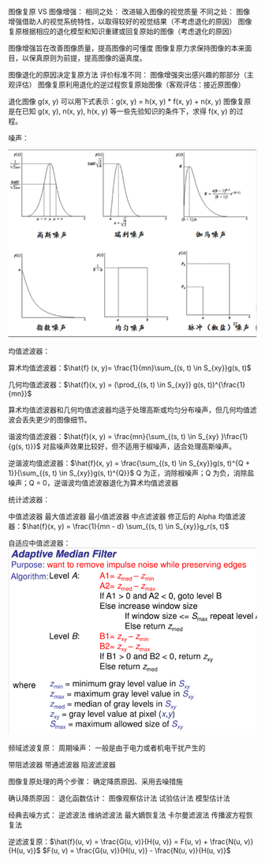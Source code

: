 图像复原 VS 图像增强：
相同之处：
改进输入图像的视觉质量
不同之处：
图像增强借助人的视觉系统特性，以取得较好的视觉结果（不考虑退化的原因）
图像复原根据相应的退化模型和知识重建或回复原始的图像（考虑退化的原因）

图像增强旨在改善图像质量，提高图像的可懂度
图像复原力求保持图像的本来面目，以保真原则为前提，提高图像的逼真度。

图像退化的原因决定复原方法
评价标准不同：
图像增强突出感兴趣的那部分（主观评估）
图像复原利用退化的逆过程恢复原始图像（客观评估：接近原图像）

退化图像 g(x, y) 可以用下式表示：g(x, y) = h(x, y) * f(x, y) + n(x, y)
图像复原是在已知 g(x, y), n(x, y), h(x, y) 等一些先验知识的条件下，求得 f(x, y) 的过程。

噪声：

![avatar](/数字图像处理/picture/1.PNG)

均值滤波器：

算术均值滤波器：$\hat{f} (x, y)= \frac{1}{mn}\sum_{(s, t) \in S_{xy}}g(s, t)$

几何均值滤波器：$\hat{f}(x, y) = (\prod_{(s, t) \in S_{xy}} g(s, t))^{\frac{1}{mn}}$

算术均值滤波器和几何均值滤波器均适于处理高斯或均匀分布噪声，但几何均值滤波会丢失更少的图像细节。

谐波均值滤波器：$\hat{f}(x, y) = \frac{mn}{\sum_{(s, t) \in S_{xy} }\frac{1}{g(s, t)}}$
对盐噪声效果比较好，但不适用于椒噪声，适合处理高斯噪声。

逆谐波均值滤波器：$\hat{f}(x, y) = \frac{\sum_{(s, t) \in S_{xy}}g(s, t)^{Q + 1}}{\sum_{(s, t) \in S_{xy}}g(s, t)^{Q}}$
Q 为正，消除椒噪声；Q 为负，消除盐噪声；Q = 0，逆谐波均值滤波器退化为算术均值滤波器

统计滤波器：

中值滤波器
最大值滤波器
最小值滤波器
中点滤波器
修正后的 Alpha 均值滤波器：$\hat{f}(x, y) = \frac{1}{mn - d} \sum_{(s, t) \in S_{xy}}g_r(s, t)$

自适应中值滤波器：
![avatar](/数字图像处理/picture/2.PNG)

频域滤波复原：
周期噪声：
一般是由于电力或者机电干扰产生的

带阻滤波器
带通滤波器
陷波滤波器

图像复原处理的两个步骤：
确定降质原因、采用去噪措施

确认降质原因：
退化函数估计：
图像观察估计法
试验估计法
模型估计法

经典去噪方式：
逆滤波法
维纳滤波法
最大嫡恢复法
卡尔曼滤波法
传播波方程恢复法

逆滤波复原：$\hat{f}(u, v) = \frac{G(u, v)}{H(u, v)} = F(u, v) + \frac{N(u, v)}{H(u, v)}$
$F(u, v) = \frac{G(u, v)}{H(u, v)} - \frac{N(u, v)}{H(u, v)}$
